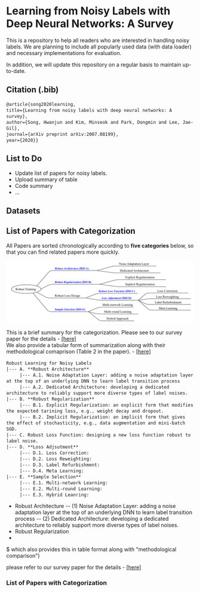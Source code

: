 # Learning from Noisy Labels with Deep Neural Networks: A Survey
This is a repository to help all readers who are interested in handling noisy labels. We are planning to include all popularly used data (with data loader) and necessary implementations for evaluation. 

In addition, we will update this repository on a regular basis to maintain up-to-date.

## __Citation (.bib)__ </br>
```
@article{song2020learning,
title={Learning from noisy labels with deep neural networks: A survey},
author={Song, Hwanjun and Kim, Minseok and Park, Dongmin and Lee, Jae-Gil},
journal={arXiv preprint arXiv:2007.08199},
year={2020}}
```

## List to Do
- Update list of papers for noisy labels.
- Upload summary of table
- Code summary
- ...

## Datasets

## List of Papers with Categorization

All Papers are sorted chronologically according to **five categories** below, so that you can find related papers more quickly. 

<p align="center">
<img src="files/images/high-level-view.png " width="650">
</p>

This is a brief summary for the categorization. Please see to our survey paper for the details - [[here]](https://github.com/songhwanjun/Awesome-Noisy-Labels/blob/main/files/Survey%20on%20Noisy%20Labels.pdf) <br/>
We also provide a tabular form of summarization along with their methodological comaprison (Table 2 in the paper). - [[here]](https://github.com/songhwanjun/Awesome-Noisy-Labels/blob/main/files/images/comparison.png) 

```
Robust Learning for Noisy Labels
|--- A. **Robust Architecture**
     |--- A.1. Noise Adaptation Layer: adding a noise adaptation layer at the top of an underlying DNN to learn label transition process
     |--- A.2. Dedicated Architecture: developing a dedicated architecture to reliably support more diverse types of label noises.
|--- B. **Robust Regularization**
     |--- B.1. Explicit Regularization: an explicit form that modifies the expected tarining loss, e.g., weight decay and dropout.
     |--- B.2. Implicit Regularization: an implicit form that gives the effect of stochasticity, e.g., data augmentation and mini-batch SGD.
|--- C. Robust Loss Function: designing a new loss function robust to label noise.
|--- D. **Loss Adjsutment**
     |--- D.1. Loss Correction: 
     |--- D.2. Loss Reweighting:
     |--- D.3. Label Refurbishment:
     |--- D.4. Meta Learning:
|--- E. **Sample Selection**
     |--- E.1. Multi-network Learning:
     |--- E.2. Multi-round Learning:
     |--- E.3. Hybrid Leanring:
```
- Robust Architecture
-- (1) Noise Adaptation Layer: adding a noise adaptation layer at the top of an underlying DNN to learn label transition process
-- (2) Dedicated Architecture: developing a dedicated architecture to reliably support more diverse types of label noises.
- Robust Regularization
-


$ which also provides this in table format along with "methodological comparison")

please refer to our survey paper for the details - [[here]](https://github.com/songhwanjun/Awesome-Noisy-Labels/blob/main/files/Survey%20on%20Noisy%20Labels.pdf)

### List of Papers with Categorization
